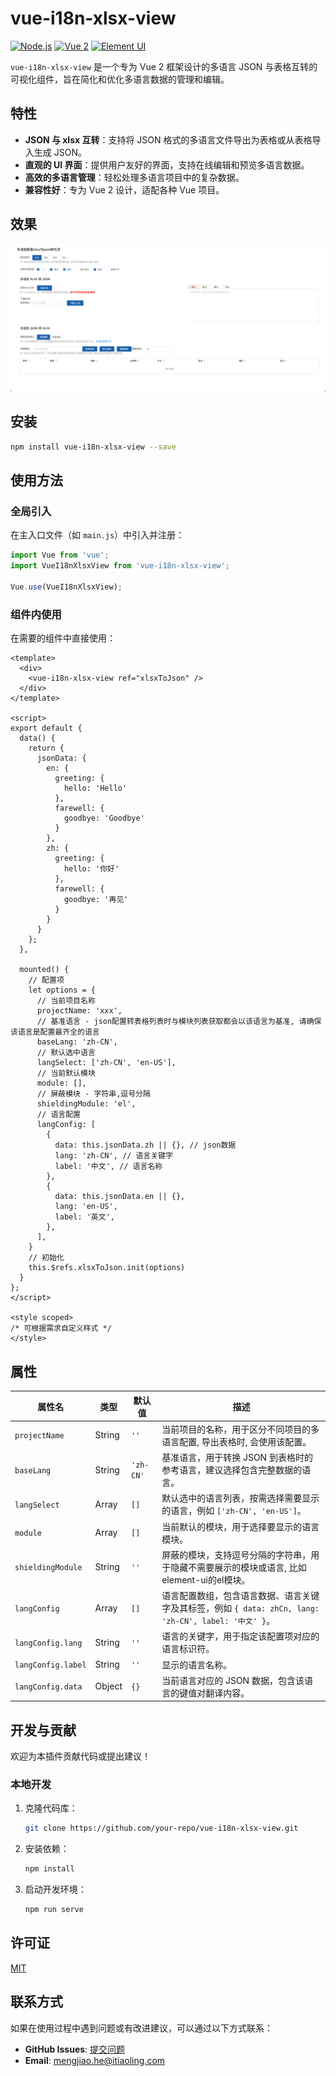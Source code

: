 # vue-i18n-xlsx-view

[![Node.js](https://img.shields.io/badge/Node.js-16%2B-blue)](https://nodejs.org/)
[![Vue 2](https://img.shields.io/badge/Vue.js-2.6%2B-brightgreen)](https://v2.vuejs.org/)
[![Element UI](https://img.shields.io/badge/Element--UI-2.13%2B-orange)](https://element.eleme.io/)

`vue-i18n-xlsx-view` 是一个专为 Vue 2 框架设计的多语言 JSON 与表格互转的可视化组件，旨在简化和优化多语言数据的管理和编辑。

## 特性

- **JSON 与 xlsx 互转**：支持将 JSON 格式的多语言文件导出为表格或从表格导入生成 JSON。
- **直观的 UI 界面**：提供用户友好的界面，支持在线编辑和预览多语言数据。
- **高效的多语言管理**：轻松处理多语言项目中的复杂数据。
- **兼容性好**：专为 Vue 2 设计，适配各种 Vue 项目。

## 效果

![img.png](img.png)

## 安装

```bash
npm install vue-i18n-xlsx-view --save
```

## 使用方法

### 全局引入

在主入口文件（如 `main.js`）中引入并注册：

```javascript
import Vue from 'vue';
import VueI18nXlsxView from 'vue-i18n-xlsx-view';

Vue.use(VueI18nXlsxView);
```

### 组件内使用

在需要的组件中直接使用：

```vue
<template>
  <div>
    <vue-i18n-xlsx-view ref="xlsxToJson" />
  </div>
</template>

<script>
export default {
  data() {
    return {
      jsonData: {
        en: {
          greeting: {
            hello: 'Hello'
          },       
          farewell: {
            goodbye: 'Goodbye'
          }
        },
        zh: {
          greeting: {
            hello: '你好'
          },          
          farewell: {
            goodbye: '再见'
          }
        }
      }
    };
  },
  
  mounted() {
    // 配置项
    let options = {
      // 当前项目名称
      projectName: 'xxx',
      // 基准语言 - json配置转表格列表时与模块列表获取都会以该语言为基准, 请确保该语言是配置最齐全的语言
      baseLang: 'zh-CN',
      // 默认选中语言
      langSelect: ['zh-CN', 'en-US'],
      // 当前默认模块
      module: [],
      // 屏蔽模块 - 字符串,逗号分隔
      shieldingModule: 'el',
      // 语言配置
      langConfig: [
        {
          data: this.jsonData.zh || {}, // json数据
          lang: 'zh-CN', // 语言关键字
          label: '中文', // 语言名称
        },
        {
          data: this.jsonData.en || {},
          lang: 'en-US',
          label: '英文',
        },
      ],
    }
    // 初始化
    this.$refs.xlsxToJson.init(options)
  }
};
</script>

<style scoped>
/* 可根据需求自定义样式 */
</style>
```

## 属性

| 属性名      | 类型     | 默认值 | 描述                                                                       |
| ----------- | -------- | ------ |--------------------------------------------------------------------------|
| `projectName`   | String    | `''`     | 当前项目的名称，用于区分不同项目的多语言配置, 导出表格时, 会使用该配置。                                   |
| `baseLang`      | String    | `'zh-CN'`| 基准语言，用于转换 JSON 到表格时的参考语言，建议选择包含完整数据的语言。                                  |
| `langSelect`    | Array     | `[]`     | 默认选中的语言列表，按需选择需要显示的语言，例如 `['zh-CN', 'en-US']`。                           |
| `module`        | Array     | `[]`     | 当前默认的模块，用于选择要显示的语言模块。                                                    |
| `shieldingModule`| String   | `''`     | 屏蔽的模块，支持逗号分隔的字符串，用于隐藏不需要展示的模块或语言, 比如element-ui的el模块。                     |
| `langConfig`    | Array     | `[]`     | 语言配置数组，包含语言数据、语言关键字及其标签，例如 `{ data: zhCn, lang: 'zh-CN', label: '中文' }`。 |
| `langConfig.lang`| String   | `''`     | 语言的关键字，用于指定该配置项对应的语言标识符。                                                 |
| `langConfig.label`| String  | `''`     | 显示的语言名称。                                                      |
| `langConfig.data`| Object   | `{}`     | 当前语言对应的 JSON 数据，包含该语言的键值对翻译内容。                                           |

## 开发与贡献

欢迎为本插件贡献代码或提出建议！

### 本地开发

1. 克隆代码库：
   ```bash
   git clone https://github.com/your-repo/vue-i18n-xlsx-view.git
   ```
2. 安装依赖：
   ```bash
   npm install
   ```
3. 启动开发环境：
   ```bash
   npm run serve
   ```

## 许可证

[MIT](LICENSE)

## 联系方式

如果在使用过程中遇到问题或有改进建议，可以通过以下方式联系：

- **GitHub Issues**: [提交问题](https://github.com/hemengjiao/vue-i18n-xlsx-view/issues)
- **Email**: mengjiao.he@itiaoling.com
